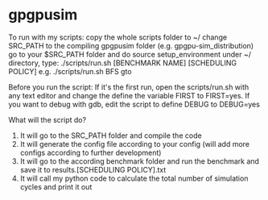 # gpgpusim
To run with my scripts:
  copy the whole scripts folder to ~/
  change SRC_PATH to the compiling gpgpusim folder (e.g. gpgpu-sim_distribution)
  go to your $SRC_PATH folder and do source setup_environment
  under ~/ directory, type:
  ./scripts/run.sh [BENCHMARK NAME] [SCHEDULING POLICY]
  e.g.
  ./scripts/run.sh BFS gto

Before you run the script:
  If it's the first run, open the scripts/run.sh with any text editor and change the define the variable FIRST to FIRST=yes.
  If you want to debug with gdb, edit the script to define DEBUG to DEBUG=yes

What will the script do?
  1. It will go to the SRC_PATH folder and compile the code
  2. It will generate the config file according to your config (will add more configs according to further development)
  3. It will go to the according benchmark folder and run the benchmark and save it to results.[SCHEDULING POLICY].txt
  4. It will call my python code to calculate the total number of simulation cycles and print it out
